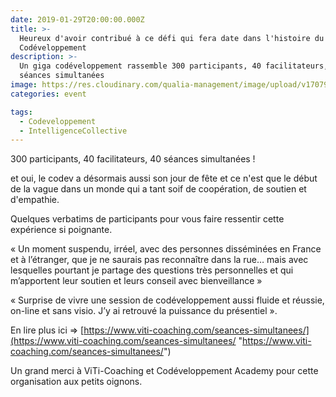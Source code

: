 ```yaml
---
date: 2019-01-29T20:00:00.000Z
title: >-
  Heureux d'avoir contribué à ce défi qui fera date dans l'histoire du
  Codéveloppement
description: >-
  Un giga codéveloppement rassemble 300 participants, 40 facilitateurs, 40
  séances simultanées
image: https://res.cloudinary.com/qualia-management/image/upload/v1707980018/annonce-jour-j-evenement-19-juin-va_fqkmhd.png
categories: event

tags:
  - Codeveloppement
  - IntelligenceCollective
---
```


300 participants, 40 facilitateurs, 40 séances simultanées !

et oui, le codev a désormais aussi son jour de fête et ce n'est que le début de la vague dans un monde qui a tant soif de coopération, de soutien et d'empathie.

Quelques verbatims de participants pour vous faire ressentir cette expérience si poignante.

« Un moment suspendu, irréel, avec des personnes disséminées en France et à l’étranger, que je ne saurais pas reconnaître dans la rue… mais avec lesquelles pourtant je partage des questions très personnelles et qui m’apportent leur soutien et leurs conseil avec bienveillance »

« Surprise de vivre une session de codéveloppement aussi fluide et réussie, on-line et sans visio. J’y ai retrouvé la puissance du présentiel ».

En lire plus ici => [https://www.viti-coaching.com/seances-simultanees/](https://www.viti-coaching.com/seances-simultanees/ "https://www.viti-coaching.com/seances-simultanees/")

Un grand merci à ViTi-Coaching et Codéveloppement Academy pour cette organisation aux petits oignons.
